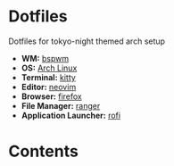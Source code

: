# Dotfiles
Dotfiles for tokyo-night themed arch setup

- **WM:** [bspwm](https://github.com/baskerville/bspwm)
- **OS:** [Arch Linux](https://archlinux.org)
- **Terminal:** [kitty](https://github.com/kovidgoyal/kitty)
- **Editor:** [neovim](https://github.com/neovim/neovim)
- **Browser:** [firefox](https://www.mozilla.org/en-US/firefox)
- **File Manager:** [ranger](https://github.com/ranger/ranger)
- **Application Launcher:** [rofi](https://github.com/davatorium/rofi)

# Contents
